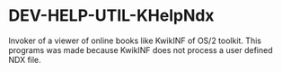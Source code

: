 DEV-HELP-UTIL-KHelpNdx
======================

Invoker of a viewer of online books like KwikINF of OS/2  toolkit. This programs was made because KwikINF does not process a user  defined NDX file.
